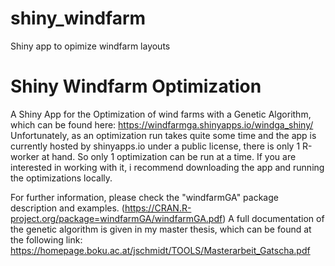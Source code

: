 # shiny_windfarm
Shiny app to opimize windfarm layouts

# Shiny Windfarm Optimization
A Shiny App for the Optimization of wind farms with a Genetic Algorithm, which can be found here: https://windfarmga.shinyapps.io/windga_shiny/
Unfortunately, as an optimization run takes quite some time and the app is currently hosted by shinyapps.io under a public license, 
there is only 1 R-worker at hand. So only 1 optimization can be run at a time. 
If you are interested in working with it, i recommend downloading the app and running the optimizations locally.

For further information, please check the "windfarmGA" package description and examples. (https://CRAN.R-project.org/package=windfarmGA/windfarmGA.pdf)
A full documentation of the genetic algorithm is given in my master thesis, which can be found at the following link: 
https://homepage.boku.ac.at/jschmidt/TOOLS/Masterarbeit_Gatscha.pdf
